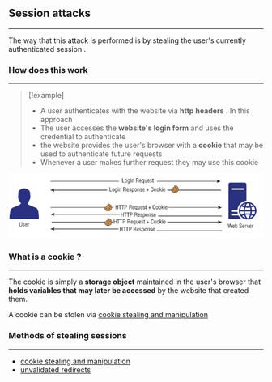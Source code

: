 ## Session attacks
---
The way that this attack is performed is by stealing the user's currently authenticated session .

### How does this work 
---
>[!example]
>- A user authenticates with the website via **http headers** . In this approach
>- The user accesses the **website's login form** and uses the credential to authenticate 
>- the website provides the user's browser with a **cookie** that may be used to authenticate future requests
>- Whenever a user makes further request they may use this cookie

![Pasted image 20251002070708.png](../../images/Pasted%20image%2020251002070708.png)


###  What is a cookie ?
---
The cookie is simply a **storage object** maintained in the user's browser that **holds variables that may later be accessed** by the website that created them.

A cookie can be stolen via [cookie stealing and manipulation](cookie%20stealing%20and%20manipulation.md)


### Methods of stealing sessions 
---
- [cookie stealing and manipulation](cookie%20stealing%20and%20manipulation.md)
- [unvalidated redirects](unvalidated%20redirects.md)